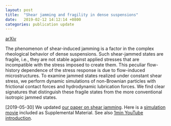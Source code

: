 ```yaml
---
layout: post
title:  "Shear jamming and fragility in dense suspensions"
date:   2019-02-12 14:12:14 +0800
categories: publication update
---
```


[arXiv](https://arxiv.org/abs/1902.04361)

The phenomenon of shear-induced jamming is a factor in the complex rheological behavior of dense suspensions. Such shear-jammed states are fragile, i.e., they are not stable against applied stresses that are incompatible with the stress imposed to create them. This peculiar flow-history dependence of the stress response is due to flow-induced microstructures. To examine jammed states realized under constant shear stress, we perform dynamic simulations of non-Brownian particles with frictional contact forces and hydrodynamic lubrication forces. We find clear signatures that distinguish these fragile states from the more conventional isotropic jammed states.

[2019-05-30] We updated [our paper on shear jamming](https://arxiv.org/abs/1902.04361). Here is a [simulation movie](https://youtu.be/v5LKX8bpP-w) included as Supplemental Material. See also [1min YouTube introduction](https://youtu.be/SoAVRjvwBKE).
